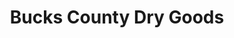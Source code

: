 ---
title: "Bucks County Dry Goods"
url: /lambertville/bucks-county-dry-goods/
shop: Raumausstattung
---